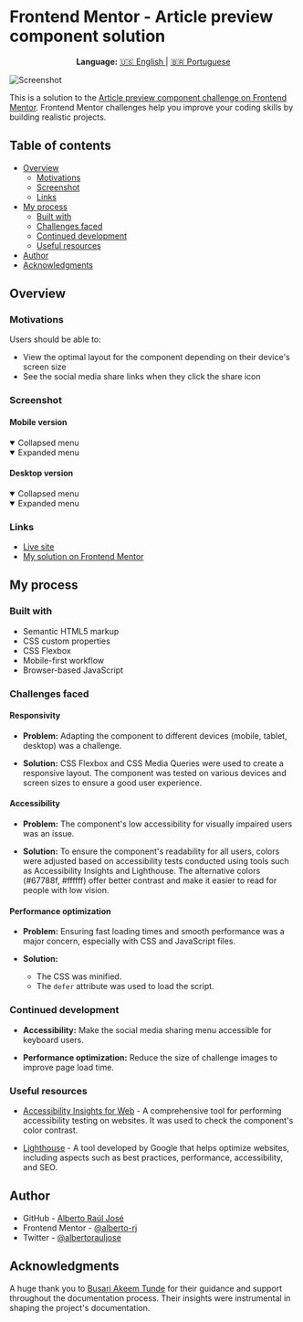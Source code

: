 # Frontend Mentor - Article preview component solution

<div align="center">
  <strong>Language:</strong> <a href="README.md"> 🇺🇸 English </a> | <a href="README-PT.md"> 🇧🇷 Portuguese </a>
</div>

![Screenshot](./screenshot/screenshot-desktop.png)

This is a solution to the [Article preview component challenge on Frontend Mentor](https://www.frontendmentor.io/challenges/article-preview-component-dYBN_pYFT). Frontend Mentor challenges help you improve your coding skills by building realistic projects.

## Table of contents

- [Overview](#overview)
  - [Motivations](#motivations)
  - [Screenshot](#screenshot)
  - [Links](#links)
- [My process](#my-process)
  - [Built with](#built-with)
  - [Challenges faced](#challenges-faced)
  - [Continued development](#continued-development)
  - [Useful resources](#useful-resources)
- [Author](#author)
- [Acknowledgments](#acknowledgments)

## Overview

### Motivations

Users should be able to:

- View the optimal layout for the component depending on their device's screen size
- See the social media share links when they click the share icon

### Screenshot

#### Mobile version

<details open>
  <summary>Collapsed menu</summary>
  <img alt="" src="./screenshot/screenshot-mobile.png">
</details>

<details open>
  <summary>Expanded menu</summary>
  <img alt="" src="./screenshot/screenshot-mobile-active.png">
</details>

#### Desktop version

<details open>
  <summary>Collapsed menu</summary>
  <img alt="" src="./screenshot/screenshot-desktop.png">
</details>

<details open>
  <summary>Expanded menu</summary>
  <img alt="" src="./screenshot/screenshot-desktop-active.png">
</details>

### Links

- [Live site](https://alberto-rj.github.io/article-preview-component/)
- [My solution on Frontend Mentor](https://your-solution-url.com)

## My process

### Built with

- Semantic HTML5 markup
- CSS custom properties
- CSS Flexbox
- Mobile-first workflow
- Browser-based JavaScript

### Challenges faced

#### Responsivity

- **Problem:** Adapting the component to different devices (mobile, tablet, desktop) was a challenge.

- **Solution:** CSS Flexbox and CSS Media Queries were used to create a responsive layout. The component was tested on various devices and screen sizes to ensure a good user experience.

#### Accessibility

- **Problem:** The component's low accessibility for visually impaired users was an issue.

- **Solution:** To ensure the component's readability for all users, colors were adjusted based on accessibility tests conducted using tools such as Accessibility Insights and Lighthouse. The alternative colors (#67788f, #ffffff) offer better contrast and make it easier to read for people with low vision.

#### Performance optimization

- **Problem:** Ensuring fast loading times and smooth performance was a major concern, especially with CSS and JavaScript files.

- **Solution:**
  - The CSS was minified.
  - The `defer` attribute was used to load the script.

### Continued development

- **Accessibility:** Make the social media sharing menu accessible for keyboard users.

- **Performance optimization:** Reduce the size of challenge images to improve page load time.

### Useful resources

- [Accessibility Insights for Web](https://accessibilityinsights.io/docs/web/overview/) - A comprehensive tool for performing accessibility testing on websites. It was used to check the component's color contrast.

- [Lighthouse](https://en.wikipedia.org/wiki/Google_Lighthouse) - A tool developed by Google that helps optimize websites, including aspects such as best practices, performance, accessibility, and SEO.

## Author

- GitHub - [Alberto Raúl José](https://github.com/alberto-rj)
- Frontend Mentor - [@alberto-rj](https://www.frontendmentor.io/profile/alberto-rj)
- Twitter - [@albertorauljose](https://www.twitter.com/albertorauljose)

## Acknowledgments

A huge thank you to [Busari Akeem Tunde](https://www.frontendmentor.io/profile/Aalphakeem-Adroit) for their guidance and support throughout the documentation process. Their insights were instrumental in shaping the project's documentation.

